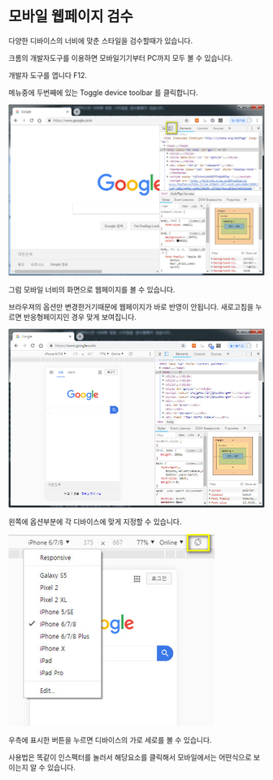 # 모바일 웹페이지 검수

다양한 디바이스의 너비에 맞춘 스타일을 검수할때가 있습니다.

크롬의 개발자도구를 이용하면 모바일기기부터 PC까지 모두 볼 수 있습니다.

개발자 도구를 엽니다 F12.

메뉴중에 두번째에 있는 Toggle device toolbar 를 클릭합니다.

![개발자도구](images/0111.jpg)

그럼 모바일 너비의 화면으로 웹페이지를 볼 수 있습니다.

브라우져의 옵션만 변경한거기때문에 웹페이지가 바로 반영이 안됩니다. 새로고침을 누르면 반응형페이지인 경우 맞게 보여집니다.

![개발자도구](images/0112.jpg)

왼쪽에 옵션부분에 각 디바이스에 맞게 지정할 수 있습니다.

![개발자도구](images/0113.jpg)

우측에 표시한 버튼을 누르면 디바이스의 가로 세로를 볼 수 있습니다.

사용법은 똑같이 인스펙터를 눌러서 해당요소를 클릭해서 모바일에서는 어떤식으로 보이는지 알 수 있습니다.

<br><br>